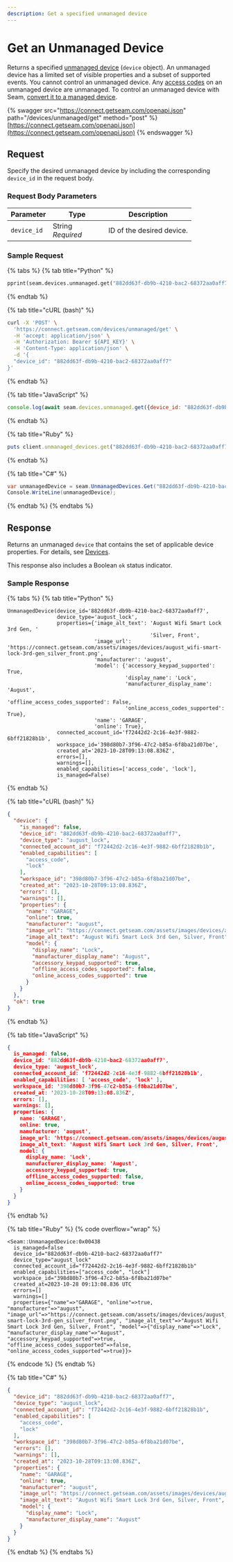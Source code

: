 ```yaml
---
description: Get a specified unmanaged device
---
```


# Get an Unmanaged Device

Returns a specified [unmanaged device](../../core-concepts/devices.md#managed-devices-and-unmanaged-devices) (`device` object). An unmanaged device has a limited set of visible properties and a subset of supported events. You cannot control an unmanaged device. Any [access codes](../../products/smart-locks/access-codes/) on an unmanaged device are unmanaged. To control an unmanaged device with Seam, [convert it to a managed device](../../core-concepts/devices.md#convert-an-unmanaged-device-to-managed).

{% swagger src="https://connect.getseam.com/openapi.json" path="/devices/unmanaged/get" method="post" %}
[https://connect.getseam.com/openapi.json](https://connect.getseam.com/openapi.json)
{% endswagger %}

## Request

Specify the desired unmanaged device by including the corresponding `device_id` in the request body.

### Request Body Parameters

<table><thead><tr><th>Parameter</th><th width="112.33333333333331">Type</th><th>Description</th></tr></thead><tbody><tr><td><code>device_id</code></td><td>String<br><em>Required</em></td><td>ID of the desired device.</td></tr></tbody></table>

### Sample Request

{% tabs %}
{% tab title="Python" %}
```python
pprint(seam.devices.unmanaged.get("882dd63f-db9b-4210-bac2-68372aa0aff7"))
```
{% endtab %}

{% tab title="cURL (bash)" %}
```bash
curl -X 'POST' \
  'https://connect.getseam.com/devices/unmanaged/get' \
  -H 'accept: application/json' \
  -H 'Authorization: Bearer ${API_KEY}' \
  -H 'Content-Type: application/json' \
  -d '{
  "device_id": "882dd63f-db9b-4210-bac2-68372aa0aff7"
}'
```
{% endtab %}

{% tab title="JavaScript" %}
```javascript
console.log(await seam.devices.unmanaged.get({device_id: "882dd63f-db9b-4210-bac2-68372aa0aff7"}))
```
{% endtab %}

{% tab title="Ruby" %}
```ruby
puts client.unmanaged_devices.get("882dd63f-db9b-4210-bac2-68372aa0aff7").inspect
```
{% endtab %}

{% tab title="C#" %}
```csharp
var unmanagedDevice = seam.UnmanagedDevices.Get("882dd63f-db9b-4210-bac2-68372aa0aff7");
Console.WriteLine(unmanagedDevice);
```
{% endtab %}
{% endtabs %}

## Response

Returns an unmanaged `device` that contains the set of applicable device properties. For details, see [Devices](./).

This response also includes a Boolean `ok` status indicator.

### Sample Response

{% tabs %}
{% tab title="Python" %}
```
UnmanagedDevice(device_id='882dd63f-db9b-4210-bac2-68372aa0aff7',
                device_type='august_lock',
                properties={'image_alt_text': 'August Wifi Smart Lock 3rd Gen, '
                                              'Silver, Front',
                            'image_url': 'https://connect.getseam.com/assets/images/devices/august_wifi-smart-lock-3rd-gen_silver_front.png',
                            'manufacturer': 'august',
                            'model': {'accessory_keypad_supported': True,
                                      'display_name': 'Lock',
                                      'manufacturer_display_name': 'August',
                                      'offline_access_codes_supported': False,
                                      'online_access_codes_supported': True},
                            'name': 'GARAGE',
                            'online': True},
                connected_account_id='f72442d2-2c16-4e3f-9882-6bff21828b1b',
                workspace_id='398d80b7-3f96-47c2-b85a-6f8ba21d07be',
                created_at='2023-10-28T09:13:08.836Z',
                errors=[],
                warnings=[],
                enabled_capabilities=['access_code', 'lock'],
                is_managed=False)
```
{% endtab %}

{% tab title="cURL (bash)" %}
```json
{
  "device": {
    "is_managed": false,
    "device_id": "882dd63f-db9b-4210-bac2-68372aa0aff7",
    "device_type": "august_lock",
    "connected_account_id": "f72442d2-2c16-4e3f-9882-6bff21828b1b",
    "enabled_capabilities": [
      "access_code",
      "lock"
    ],
    "workspace_id": "398d80b7-3f96-47c2-b85a-6f8ba21d07be",
    "created_at": "2023-10-28T09:13:08.836Z",
    "errors": [],
    "warnings": [],
    "properties": {
      "name": "GARAGE",
      "online": true,
      "manufacturer": "august",
      "image_url": "https://connect.getseam.com/assets/images/devices/august_wifi-smart-lock-3rd-gen_silver_front.png",
      "image_alt_text": "August Wifi Smart Lock 3rd Gen, Silver, Front",
      "model": {
        "display_name": "Lock",
        "manufacturer_display_name": "August",
        "accessory_keypad_supported": true,
        "offline_access_codes_supported": false,
        "online_access_codes_supported": true
      }
    }
  },
  "ok": true
}
```
{% endtab %}

{% tab title="JavaScript" %}
```json
{
  is_managed: false,
  device_id: '882dd63f-db9b-4210-bac2-68372aa0aff7',
  device_type: 'august_lock',
  connected_account_id: 'f72442d2-2c16-4e3f-9882-6bff21828b1b',
  enabled_capabilities: [ 'access_code', 'lock' ],
  workspace_id: '398d80b7-3f96-47c2-b85a-6f8ba21d07be',
  created_at: '2023-10-28T09:13:08.836Z',
  errors: [],
  warnings: [],
  properties: {
    name: 'GARAGE',
    online: true,
    manufacturer: 'august',
    image_url: 'https://connect.getseam.com/assets/images/devices/august_wifi-smart-lock-3rd-gen_silver_front.png',
    image_alt_text: 'August Wifi Smart Lock 3rd Gen, Silver, Front',
    model: {
      display_name: 'Lock',
      manufacturer_display_name: 'August',
      accessory_keypad_supported: true,
      offline_access_codes_supported: false,
      online_access_codes_supported: true
    }
  }
}
```
{% endtab %}

{% tab title="Ruby" %}
{% code overflow="wrap" %}
```
<Seam::UnmanagedDevice:0x00438
  is_managed=false
  device_id="882dd63f-db9b-4210-bac2-68372aa0aff7"
  device_type="august_lock"
  connected_account_id="f72442d2-2c16-4e3f-9882-6bff21828b1b"
  enabled_capabilities=["access_code", "lock"]
  workspace_id="398d80b7-3f96-47c2-b85a-6f8ba21d07be"
  created_at=2023-10-28 09:13:08.836 UTC
  errors=[]
  warnings=[]
  properties={"name"=>"GARAGE", "online"=>true, "manufacturer"=>"august", "image_url"=>"https://connect.getseam.com/assets/images/devices/august_wifi-smart-lock-3rd-gen_silver_front.png", "image_alt_text"=>"August Wifi Smart Lock 3rd Gen, Silver, Front", "model"=>{"display_name"=>"Lock", "manufacturer_display_name"=>"August", "accessory_keypad_supported"=>true, "offline_access_codes_supported"=>false, "online_access_codes_supported"=>true}}>
```
{% endcode %}
{% endtab %}

{% tab title="C#" %}
```json
{
  "device_id": "882dd63f-db9b-4210-bac2-68372aa0aff7",
  "device_type": "august_lock",
  "connected_account_id": "f72442d2-2c16-4e3f-9882-6bff21828b1b",
  "enabled_capabilities": [
    "access_code",
    "lock"
  ],
  "workspace_id": "398d80b7-3f96-47c2-b85a-6f8ba21d07be",
  "errors": [],
  "warnings": [],
  "created_at": "2023-10-28T09:13:08.836Z",
  "properties": {
    "name": "GARAGE",
    "online": true,
    "manufacturer": "august",
    "image_url": "https://connect.getseam.com/assets/images/devices/august_wifi-smart-lock-3rd-gen_silver_front.png",
    "image_alt_text": "August Wifi Smart Lock 3rd Gen, Silver, Front",
    "model": {
      "display_name": "Lock",
      "manufacturer_display_name": "August"
    }
  }
}
```
{% endtab %}
{% endtabs %}
